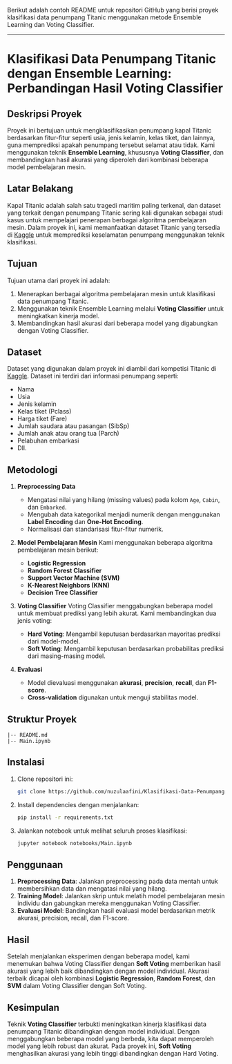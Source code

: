 Berikut adalah contoh README untuk repositori GitHub yang berisi proyek klasifikasi data penumpang Titanic menggunakan metode Ensemble Learning dan Voting Classifier.

---

# Klasifikasi Data Penumpang Titanic dengan Ensemble Learning: Perbandingan Hasil Voting Classifier

## Deskripsi Proyek

Proyek ini bertujuan untuk mengklasifikasikan penumpang kapal Titanic berdasarkan fitur-fitur seperti usia, jenis kelamin, kelas tiket, dan lainnya, guna memprediksi apakah penumpang tersebut selamat atau tidak. Kami menggunakan teknik **Ensemble Learning**, khususnya **Voting Classifier**, dan membandingkan hasil akurasi yang diperoleh dari kombinasi beberapa model pembelajaran mesin.

## Latar Belakang

Kapal Titanic adalah salah satu tragedi maritim paling terkenal, dan dataset yang terkait dengan penumpang Titanic sering kali digunakan sebagai studi kasus untuk mempelajari penerapan berbagai algoritma pembelajaran mesin. Dalam proyek ini, kami memanfaatkan dataset Titanic yang tersedia di [Kaggle](https://www.kaggle.com/c/titanic) untuk memprediksi keselamatan penumpang menggunakan teknik klasifikasi.

## Tujuan

Tujuan utama dari proyek ini adalah:
1. Menerapkan berbagai algoritma pembelajaran mesin untuk klasifikasi data penumpang Titanic.
2. Menggunakan teknik Ensemble Learning melalui **Voting Classifier** untuk meningkatkan kinerja model.
3. Membandingkan hasil akurasi dari beberapa model yang digabungkan dengan Voting Classifier.

## Dataset

Dataset yang digunakan dalam proyek ini diambil dari kompetisi Titanic di [Kaggle](https://www.kaggle.com/c/titanic). Dataset ini terdiri dari informasi penumpang seperti:
- Nama
- Usia
- Jenis kelamin
- Kelas tiket (Pclass)
- Harga tiket (Fare)
- Jumlah saudara atau pasangan (SibSp)
- Jumlah anak atau orang tua (Parch)
- Pelabuhan embarkasi
- Dll.

## Metodologi

1. **Preprocessing Data**
   - Mengatasi nilai yang hilang (missing values) pada kolom `Age`, `Cabin`, dan `Embarked`.
   - Mengubah data kategorikal menjadi numerik dengan menggunakan **Label Encoding** dan **One-Hot Encoding**.
   - Normalisasi dan standarisasi fitur-fitur numerik.

2. **Model Pembelajaran Mesin**
   Kami menggunakan beberapa algoritma pembelajaran mesin berikut:
   - **Logistic Regression**
   - **Random Forest Classifier**
   - **Support Vector Machine (SVM)**
   - **K-Nearest Neighbors (KNN)**
   - **Decision Tree Classifier**

3. **Voting Classifier**
   Voting Classifier menggabungkan beberapa model untuk membuat prediksi yang lebih akurat. Kami membandingkan dua jenis voting:
   - **Hard Voting**: Mengambil keputusan berdasarkan mayoritas prediksi dari model-model.
   - **Soft Voting**: Mengambil keputusan berdasarkan probabilitas prediksi dari masing-masing model.

4. **Evaluasi**
   - Model dievaluasi menggunakan **akurasi**, **precision**, **recall**, dan **F1-score**.
   - **Cross-validation** digunakan untuk menguji stabilitas model.

## Struktur Proyek

```
|-- README.md
|-- Main.ipynb
```

## Instalasi

1. Clone repositori ini:

   ```bash
   git clone https://github.com/nuzulaafini/Klasifikasi-Data-Penumpang-Titanic-dengan-Ensemble-Learning-Perbandingan-Hasil-Voting-Classifier.ipynb-.git
   ```

2. Install dependencies dengan menjalankan:

   ```bash
   pip install -r requirements.txt
   ```

3. Jalankan notebook untuk melihat seluruh proses klasifikasi:

   ```bash
   jupyter notebook notebooks/Main.ipynb
   ```

## Penggunaan

1. **Preprocessing Data**: Jalankan preprocessing pada data mentah untuk membersihkan data dan mengatasi nilai yang hilang.
2. **Training Model**: Jalankan skrip untuk melatih model pembelajaran mesin individu dan gabungkan mereka menggunakan Voting Classifier.
3. **Evaluasi Model**: Bandingkan hasil evaluasi model berdasarkan metrik akurasi, precision, recall, dan F1-score.

## Hasil

Setelah menjalankan eksperimen dengan beberapa model, kami menemukan bahwa Voting Classifier dengan **Soft Voting** memberikan hasil akurasi yang lebih baik dibandingkan dengan model individual. Akurasi terbaik dicapai oleh kombinasi **Logistic Regression**, **Random Forest**, dan **SVM** dalam Voting Classifier dengan Soft Voting.

## Kesimpulan

Teknik **Voting Classifier** terbukti meningkatkan kinerja klasifikasi data penumpang Titanic dibandingkan dengan model individual. Dengan menggabungkan beberapa model yang berbeda, kita dapat memperoleh model yang lebih robust dan akurat. Pada proyek ini, **Soft Voting** menghasilkan akurasi yang lebih tinggi dibandingkan dengan Hard Voting.
